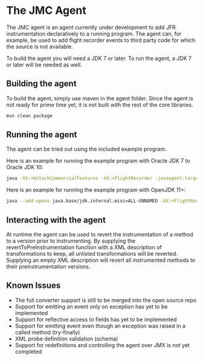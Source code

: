 # The JMC Agent
The JMC agent is an agent currently under development to add JFR instrumentation declaratively to a running program. The agent can, for example, be used to add flight recorder events to third party code for which the source is not available.

To build the agent you will need a JDK 7 or later. To run the agent, a JDK 7 or later will be needed as well.

## Building the agent
To build the agent, simply use maven in the agent folder. Since the agent is not ready for prime time yet, it is not built with the rest of the core libraries.

```bash
mvn clean package
```

## Running the agent
The agent can be tried out using the included example program.

Here is an example for running the example program with Oracle JDK 7 to Oracle JDK 10:

```bash
java -XX:+UnlockCommercialFeatures -XX:+FlightRecorder -javaagent:target/org.openjdk.jmc.agent-1.0.0-SNAPSHOT.jar=target/test-classes/org/openjdk/jmc/agent/test/jfrprobes_template.xml -cp target/org.openjdk.jmc.agent-1.0.0-SNAPSHOT.jar:target/test-classes/ org.openjdk.jmc.agent.test.InstrumentMe
```

Here is an example for running the example program with OpenJDK 11+:

```bash
java --add-opens java.base/jdk.internal.misc=ALL-UNNAMED -XX:+FlightRecorder -javaagent:target/org.openjdk.jmc.agent-1.0.0-SNAPSHOT.jar=target/test-classes/org/openjdk/jmc/agent/test/jfrprobes_template.xml -cp target/org.openjdk.jmc.agent-1.0.0-SNAPSHOT.jar:target/test-classes/ org.openjdk.jmc.agent.test.InstrumentMe
```

## Interacting with the agent
At runtime the agent can be used to revert the instrumentation of a method to a version prior to instrumenting.  By supplying the revertToPreInstrumentation function with a XML description of transformations to keep, all unlisted transformations will be reverted. Supplying an empty XML description will revert all instrumented methods to their preinstrumentation versions.

## Known Issues
* The full converter support is still to be merged into the open source repo
* Support for emitting an event only on exception has yet to be implemented
* Support for reflective access to fields has yet to be implemented
* Support for emitting event even though an exception was raised in a called method (try-finally)
* XML probe definition validation (schema)
* Support for redefinitions and controlling the agent over JMX is not yet completed
